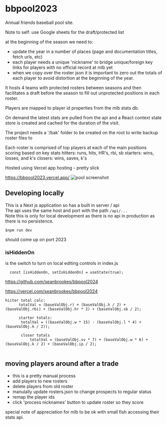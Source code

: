 # bbpool2023
Annual friends baseball pool site.

Note to self: use Google sheets  for the draft/protected list

at the beginning of the season we need to:
- update the year in a number of places (page and documentation titles, fetch urls, etc)
- each player needs a unique 'nickname' to bridge unique/foreign key links for players with no official record at mlb yet
- when we copy over the roster json it is important to zero out the totals of each player to avoid distortion at the beginning of the year.

It hosts 4 teams with protected rosters between seasons and then facilitates a draft before the season to fill out unprotected positions in each roster.

Players are mapped to player id properties from the mlb stats db.

On demand the latest stats are pulled from the api and a React context state store is created and cached for the duration of the visit.

The project needs a '/bak' folder to be created on the root to write backup roster files to

Each roster is comprised of top players at each of the main positions scoring based on key stats
hitters: runs, hits, HR's, rbi, sb
starters: wins, losses, and k's
closers: wins, saves, k's

Hosted using Vercel app hosting - pretty slick

https://bbpool2023.vercel.app/
![pool screenshot](https://user-images.githubusercontent.com/1751524/124396823-ce6ccb00-dcc0-11eb-81cd-e390f6bb16f0.png)


## Developing locally
This is a Next js application so has a built in server / api  
The api uses the same host and port with the path `/api/...`  
Note this is only for local development as there is no api in production as there is no persistence.  

```
$npm run dev
```
should come up on port 2023

### isHiddenOn
is the switch to turn on local editing controls in index.js
```
  const [isHiddenOn, setIsHiddenOn] = useState(true);
```

https://github.com/seanbrookes/bbpool2024

https://vercel.com/seanbrookes/bbpool2024 

```
hiiter total calc:
      totalVal = (baseValObj.r) + (baseValObj.h / 2) + (baseValObj.rbi) + (baseValObj.hr * 2) + (baseValObj.sb / 2);

      starter totals:
       totalVal = ((baseValObj.w * 15) - (baseValObj.l * 4) + (baseValObj.k / 2));

       closer totals
           totalVal = (baseValObj.sv * 7) + (baseValObj.w * 6) + (baseValObj.k / 2) + (baseValObj.ip / 2);


```
## moving players around after a trade
- this is a pretty manual process
- add players to new rosters
- delete players from old roster
- manulally update rosters.json to change prospects to regular status
- remap the player ids
- click 'process nicknames' button to update roster so they score

special note of appreciation for mlb to be ok with small fish accessing their stats api.
